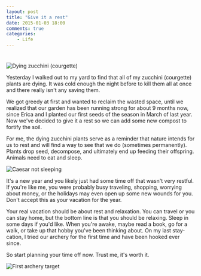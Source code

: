 ```yaml
---
layout: post
title: "Give it a rest"
date: 2015-01-03 18:00
comments: true
categories: 
    - Life
---
```

# 

![Dying zucchini (courgette)](https://farm9.staticflickr.com/8649/16189710525_1191b9eb7f_z_d.jpg)

Yesterday I walked out to my yard to find that all of my zucchini
(courgette) plants are dying. It was cold enough the night before to
kill them all at once and there really isn't any saving them.

We got greedy at first and wanted to reclaim the wasted space, until we
realized that our garden has been running strong for about 9 months now,
since Erica and I planted our first seeds of the season in March of last
year. Now we've decided to give it a rest so we can add some new compost to
fortify the soil.

For me, the dying zucchini plants serve as a reminder that nature
intends for us to rest and will find a way to see that we do (sometimes
permanently). Plants drop seed, decompose, and ultimately end up feeding
their offspring. Animals need to eat and sleep.

![Caesar not sleeping](https://farm8.staticflickr.com/7541/15568029134_2263d267b9_z_d.jpg)

It's a new year and you likely just had some time off that wasn't very
restful. If you're like me, you were probably busy traveling, shopping,
worrying about money, or the holidays may even open up some new wounds
for you. Don't accept this as your vacation for the year.

Your real vacation should be about rest and relaxation. You can travel
or you can stay home, but the bottom line is that you should be
relaxing. Sleep in some days if you'd like. When you're awake, maybe
read a book, go for a walk, or take up that hobby you've been thinking
about. On my last stay-cation, I tried our archery for the first time
and have been hooked ever since.

So start planning your time off now. Trust me, it's worth it.

![First archery target](https://farm8.staticflickr.com/7542/15570698153_05774d7eb9_z_d.jpg)

